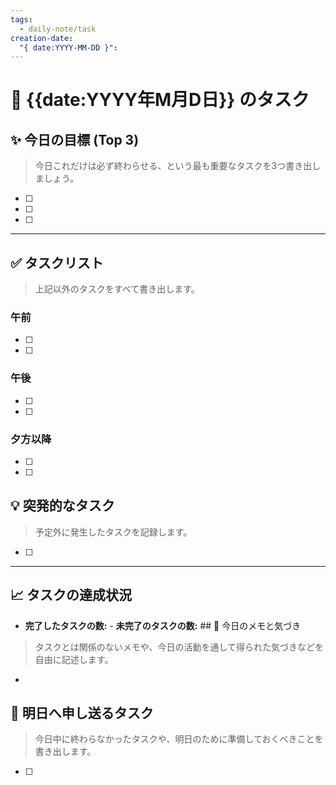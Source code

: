 ```yaml
---
tags:
  - daily-note/task
creation-date:
  "{ date:YYYY-MM-DD }":
---
```


# 📅 {{date:YYYY年M月D日}} のタスク

## ✨ 今日の目標 (Top 3)
> 今日これだけは必ず終わらせる、という最も重要なタスクを3つ書き出しましょう。

- [ ] 
- [ ] 
- [ ] 

---

## ✅ タスクリスト
> 上記以外のタスクをすべて書き出します。

### 午前
- [ ] 
- [ ] 

### 午後
- [ ] 
- [ ] 

### 夕方以降
- [ ] 
- [ ] 

## 💡 突発的なタスク
> 予定外に発生したタスクを記録します。

- [ ] 

---

## 📈 タスクの達成状況
- **完了したタスクの数:** - **未完了のタスクの数:** ## 📝 今日のメモと気づき
> タスクとは関係のないメモや、今日の活動を通して得られた気づきなどを自由に記述します。

- 

## 🚀 明日へ申し送るタスク
> 今日中に終わらなかったタスクや、明日のために準備しておくべきことを書き出します。

- [ ]